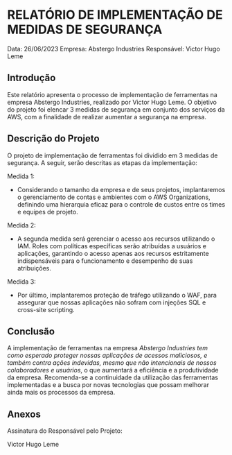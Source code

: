 # RELATÓRIO DE IMPLEMENTAÇÃO DE MEDIDAS DE SEGURANÇA

Data: 26/06/2023
Empresa: Abstergo Industries 
Responsável: Victor Hugo Leme

## Introdução
Este relatório apresenta o processo de implementação de ferramentas na empresa Abstergo Industries, realizado por Victor Hugo Leme. O objetivo do projeto foi elencar 3 medidas de segurança em conjunto dos serviços da AWS, com a finalidade de realizar aumentar a segurança na empresa.

## Descrição do Projeto
O projeto de implementação de ferramentas foi dividido em 3 medidas de segurança. A seguir, serão descritas as etapas da implementação:

Medida 1: 
- Considerando o tamanho da empresa e de seus projetos, implantaremos o gerenciamento de contas e ambientes com o AWS Organizations, definindo uma hierarquia eficaz para o controle de custos entre os times e equipes de projeto.

Medida 2: 
- A segunda medida será gerenciar o acesso aos recursos utilizando o IAM. Roles com políticas específicas serão atribuídas a usuários e aplicações, garantindo o acesso apenas aos recursos estritamente indispensáveis para o funcionamento e desempenho de suas atribuições.

Medida 3: 
- Por último, implantaremos proteção de tráfego utilizando o WAF, para assegurar que nossas aplicações não sofram com injeções SQL e cross-site scripting.


## Conclusão
A implementação de ferramentas na empresa *Abstergo Industries tem como esperado proteger nossas aplicações de acessos maliciosos, e também contra ações indevidas, mesmo que não intencionais de nossos colaboradores e usuários*, o que aumentará a eficiência e a produtividade da empresa. Recomenda-se a continuidade da utilização das ferramentas implementadas e a busca por novas tecnologias que possam melhorar ainda mais os processos da empresa.

## Anexos

Assinatura do Responsável pelo Projeto:

Victor Hugo Leme